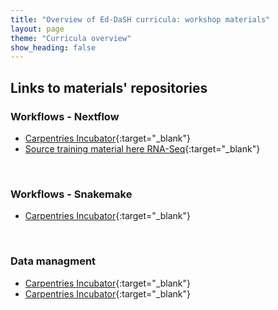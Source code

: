 ```yaml
---
title: "Overview of Ed-DaSH curricula: workshop materials"
layout: page
theme: "Curricula overview"
show_heading: false
---  
```



## Links to materials' repositories

### Workflows - Nextflow

* [Carpentries Incubator](https://carpentries-incubator.github.io/workflows-nextflow/){:target="_blank"} 
* [Source training material here RNA-Seq](https://seqera.io/training/#training_material){:target="_blank"} 

<br>

### Workflows - Snakemake

* [Carpentries Incubator](https://github.com/carpentries-incubator/snakemake-novice-bioinformatics){:target="_blank"} 

<br>

### Data managment

* [Carpentries Incubator](https://github.com/carpentries-incubator/good-enough-practices){:target="_blank"} 
* [Carpentries Incubator](https://github.com/carpentries-incubator/fair-bio-practice){:target="_blank"} 

<br>

